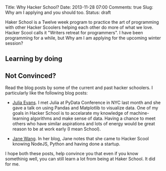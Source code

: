 Title: Why Hacker School?
Date: 2013-11-28 07:00
Comments: true
Slug: Why am I applying and you should too.
Status: draft

<!-- PELICAN_BEGIN_SUMMARY -->
Haker School is a Twelve week program to practice the art of programming with other Hacker Scoolers helping each other do more of what we love.  Hacker Scool calls it "Writers retreat for programmers".  I have been programming for a while, but Why am I am applying for the upcoming winter session?
<!-- PELICAN_END_SUMMARY -->

Learning by doing
-----------------




Not Convinced?
--------------

Read the blog posts by some of the current and past hacker schoolers.  I particularly like the following blog posts:

* [Julia Evans](http://jvns.ca/).  I met Julia at PyData Conference in NYC last month and she gave a talk on using Pandas and Matplotlib to visualize data.  One of my goals in Hacker School is to accelarate my knowledge of machine-learning algorithms and make sense of data.  Having a chance to meet others who have similar aspirations and lots of energy would be great reason to be at work early (I mean School).

* [Jane Wang](http://janelwang.com/post/39331427467/q-a-5-questions-about-hacker-school).  In her blog, Jane notes that she came to Hacker Scool knowing NodeJS, Python and having done a startup.

I hope both these posts, help convince you that even if you know somethinig well, you can still learn a lot from being at Haker School.  It did for me.